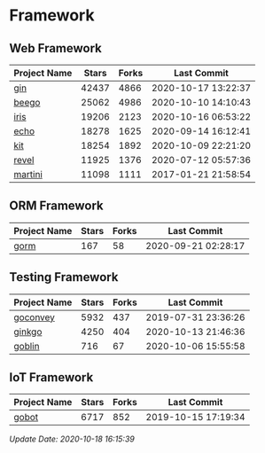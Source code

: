 # Framework

## Web Framework

| Project Name | Stars | Forks | Last Commit |
| ------------ | ----- | ----- | ----------- |
| [gin](https://github.com/gin-gonic/gin) | 42437 | 4866 | 2020-10-17 13:22:37 |
| [beego](https://github.com/astaxie/beego) | 25062 | 4986 | 2020-10-10 14:10:43 |
| [iris](https://github.com/kataras/iris) | 19206 | 2123 | 2020-10-16 06:53:22 |
| [echo](https://github.com/labstack/echo) | 18278 | 1625 | 2020-09-14 16:12:41 |
| [kit](https://github.com/go-kit/kit) | 18254 | 1892 | 2020-10-09 22:21:20 |
| [revel](https://github.com/revel/revel) | 11925 | 1376 | 2020-07-12 05:57:36 |
| [martini](https://github.com/go-martini/martini) | 11098 | 1111 | 2017-01-21 21:58:54 |

## ORM Framework

| Project Name | Stars | Forks | Last Commit |
| ------------ | ----- | ----- | ----------- |
| [gorm](https://github.com/jinzhu/gorm) | 167 | 58 | 2020-09-21 02:28:17 |

## Testing Framework

| Project Name | Stars | Forks | Last Commit |
| ------------ | ----- | ----- | ----------- |
| [goconvey](https://github.com/smartystreets/goconvey) | 5932 | 437 | 2019-07-31 23:36:26 |
| [ginkgo](https://github.com/onsi/ginkgo) | 4250 | 404 | 2020-10-13 21:46:36 |
| [goblin](https://github.com/franela/goblin) | 716 | 67 | 2020-10-06 15:55:58 |

## IoT Framework

| Project Name | Stars | Forks | Last Commit |
| ------------ | ----- | ----- | ----------- |
| [gobot](https://github.com/hybridgroup/gobot) | 6717 | 852 | 2019-10-15 17:19:34 |

*Update Date: 2020-10-18 16:15:39*